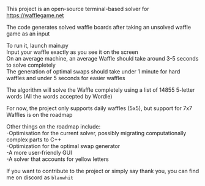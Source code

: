 This project is an open-source terminal-based solver for https://wafflegame.net

The code generates solved waffle boards after taking an unsolved waffle game as an input

To run it, launch main.py  
Input your waffle exactly as you see it on the screen  
On an average machine, an average Waffle should take around 3-5 seconds to solve completely  
The generation of optimal swaps should take under 1 minute for hard waffles and under 5 seconds for easier waffles

The algorithm will solve the Waffle completely using a list of 14855 5-letter words (All the words accepted by Wordle)

For now, the project only supports daily waffles (5x5), but support for 7x7 Waffles is on the roadmap

Other things on the roadmap include:\
-Optimisation for the current solver, possibly migrating computationally complex parts to C++\
-Optimization for the optimal swap generator\
-A more user-friendly GUI\
-A solver that accounts for yellow letters

If you want to contribute to the project or simply say thank you, you can find me on discord as `blanwhit`